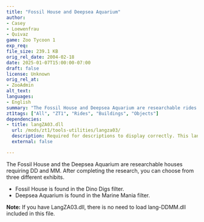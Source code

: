```yaml
---
title: "Fossil House and Deepsea Aquarium"
author: 
- Casey
- Loewenfrau
- Quivaz
game: Zoo Tycoon 1
exp_req:
file_size: 239.1 KB
orig_rel_date: 2004-02-18
date: 2025-01-07T15:00:00-07:00
draft: false
license: Unknown
orig_rel_at: 
- ZooAdmin
alt_text: 
languages:
- English
summary: "The Fossil House and Deepsea Aquarium are researchable rides found in Dino Digs and Marine Mania filters."
zt1tags: ["All", "ZT1", "Rides", "Buildings", "Objects"]
dependencies:
- title: langZA03.dll
  url: /mods/zt1/tools-utilities/langza03/
  description: Required for descriptions to display correctly. This language file replaces the one in the download.
  external: false

---
```


The Fossil House and the Deepsea Aquarium are researchable houses requiring DD and MM. After completing the research, you can choose from three different exhibits.  

- Fossil House is found in the Dino Digs filter.  
- Deepsea Aquarium is found in the Marine Mania filter.  

**Note:** If you have LangZA03.dll, there is no need to load lang-DDMM.dll included in this file.
